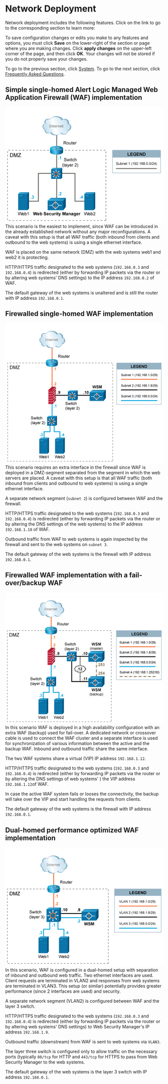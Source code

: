 # Network Deployment

Network deployment includes the following features. Click on the link to go to the corresponding section to learn more:

<!--<MadCap:menuProxy mc-linked-toc="$topicHeadings" xmlns:MadCap="http://www.madcapsoftware.com/Schemas/MadCap.xsd" />-->
To save configuration changes or edits you make to any features and options, you must click **Save** on the lower-right of the section or page where you are making changes. Click **apply changes** on the upper-left corner of the page, and then click **OK**. Your changes will not be stored if you do not properly save your changes.

To go to the previous section, click [System](ch_system.md). To go to the next section, click [Frequently Asked Questions](ch_faq.md).

## Simple single-homed Alert Logic Managed Web Application Firewall (WAF) implementation

![Simple single-homed Web Security Manager implementation](../../../Resources/Images/single_homed1.png "Figure 7.1. Simple single-homed Web Security Manager implementation")
This scenario is the easiest to implement, since WAF can be introduced in the already established network without any major reconfigurations. A caveat with this setup is that all WAF traffic (both inbound from clients and outbound to the web systems) is using a single ethernet interface.

WAF is placed on the same network (DMZ) with the web systems web1 and web2 it is protecting.

HTTP/HTTPS traffic designated to the web systems (`192.168.0.3` and `192.168.0.4`) is redirected (either by forwarding IP packets via the router or by altering web systems' DNS settings) to the IP address `192.168.0.2` of WAF.

The default gateway of the web systems  is unaltered and is still the router with IP address `192.168.0.1`.

## Firewalled single-homed WAF implementation

![Firewall'ed single-homed Web Security Manager implementation](../../../Resources/Images/fw_single_homed1.png "Figure 7.2. Firewall'ed single-homed Web Security Manager implementation")
This scenario requires an extra interface in the firewall since WAF is deployed in a DMZ-segment separated from the segment in which the web servers are placed. A caveat with this setup is that all WAF traffic (both inbound from clients and outbound to web systems) is using a single ethernet interface.

A separate network segment (`subnet 2`) is configured between WAF and the firewall.

HTTP/HTTPS traffic designated to the web systems (`192.168.0.3` and `192.168.0.4`) is redirected (either by forwarding IP packets via the router or by altering the DNS settings of the web systems) to the  IP address `192.168.1.10` of WAF.

Outbound traffic from WAF to web systems is again inspected by the firewall and sent to the web systems on            `subnet 3`.

The default gateway of the web systems is the firewall with IP address `192.168.0.1`.

## Firewalled WAF implementation with a fail-over/backup WAF

![Firewalled Web Security Manager implementation with a fail-over/backup Web Security Manager](../../../Resources/Images/fw_single_homed_failover1.png "Figure 7.3. Firewalled Web Security Manager implementation with a fail-over/backup Web Security Manager")
In this scenario WAF is deployed in a high availability configuration with an extra WAF (backup) used for fail-over. A dedicated network or crossover cable is used to connect the WAF cluster and a separate interface is used for synchronization of various information between the active and the backup WAF. Inbound and outbound traffic share the same interface.

The two WAF systems share a virtual (VIP) IP address `192.168.1.12`.

HTTP/HTTPS traffic designated to the web systems (`192.168.0.3` and `192.168.0.4`) is redirected (either by forwarding IP packets via the router or by altering the DNS settings of web systems' ) the VIP address `192.168.1.12`of WAF.

In case the active WAF system fails or looses the connectivity, the backup will take over the VIP and start handling the requests from clients.

The default gateway of the web systems is the firewall with IP address `192.168.0.1`.

## Dual-homed performance optimized WAF implementation

![Dual-homed performance optimized Web Security Manager implementation](../../../Resources/Images/dual_homed_p_optimized1.png "Figure 7.4. Dual-homed performance optimized Web Security Manager implementation")
In this scenario, WAF is configured in a dual-homed setup with separation of inbound and outbound web traffic. Two ethernet interfaces are used. Client requests are terminated in VLAN2 and responses from web systems are terminated in VLAN3. This setup (or similar) potentially provides greater performance (since 2 interfaces are used) and security.

A separate network segment (VLAN2) is configured between WAF and the layer 3 switch.

HTTP/HTTPS traffic designated to the web systems (`192.168.0.3` and `192.168.0.4`) is redirected (either by forwarding IP packets via the router or by altering web systems' DNS settings) to Web Security Manager's IP address `192.168.1.9`.

Outbound traffic (downstream) from WAF is sent to web systems via `VLAN3`.

The layer three switch is configured only to allow traffic on the necessary ports (typically `80/tcp` for HTTP and `443/tcp` for HTTPS to pass from Web Security Manager to the web systems.

The default gateway of the web systems is the layer 3 switch with IP address `192.168.0.1`.

